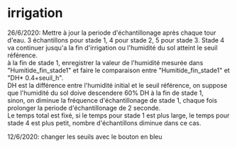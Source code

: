 # irrigation
26/6/2020: Mettre à jour la periode d'échantillonage après chaque tour d'eau.
           3 échantillons pour stade 1, 4 pour stade 2, 5 pour stade 3. Stade 4 va continuer jusqu'a la fin d'irrigation ou l'humidité du sol atteint le seuil référence.  
           à la fin de stade 1, enregistrer la valeur de l'humidité mesurée dans "Humitide_fin_stade1" et faire le comparaison entre "Humitide_fin_stade1" et "DH* 0.4+seuil_h".   
           DH est la différence entre l'humidité initial et le seuil référence, on suppose que l'humidité du sol doive descendere 60% DH à la fin de stade 1,  
           sinon, on diminue la fréquence d'échantillonage de stade 1, chaque fois prolonger la periode d'échantillonage de 2 seconde.  
           Le temps total est fixé, si le temps pour stade 1 est plus large, le temps pour stade 4 est plus petit, nombre d'échantillons diminue dans ce cas.
           
12/6/2020: changer les seuils avec le bouton en bleu
